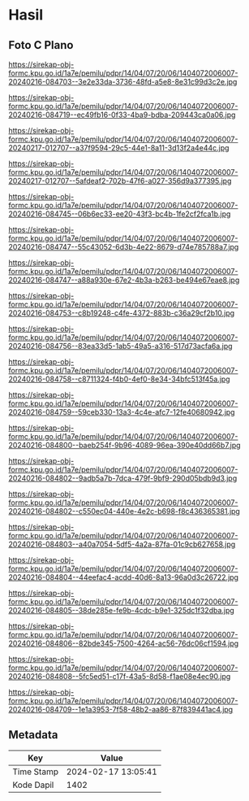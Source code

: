 # Hasil

## Foto C Plano

https://sirekap-obj-formc.kpu.go.id/1a7e/pemilu/pdpr/14/04/07/20/06/1404072006007-20240216-084703--3e2e33da-3736-48fd-a5e8-8e31c99d3c2e.jpg

https://sirekap-obj-formc.kpu.go.id/1a7e/pemilu/pdpr/14/04/07/20/06/1404072006007-20240216-084719--ec49fb16-0f33-4ba9-bdba-209443ca0a06.jpg

https://sirekap-obj-formc.kpu.go.id/1a7e/pemilu/pdpr/14/04/07/20/06/1404072006007-20240217-012707--a37f9594-29c5-44e1-8a11-3d13f2a4e44c.jpg

https://sirekap-obj-formc.kpu.go.id/1a7e/pemilu/pdpr/14/04/07/20/06/1404072006007-20240217-012707--5afdeaf2-702b-47f6-a027-356d9a377395.jpg

https://sirekap-obj-formc.kpu.go.id/1a7e/pemilu/pdpr/14/04/07/20/06/1404072006007-20240216-084745--06b6ec33-ee20-43f3-bc4b-1fe2cf2fca1b.jpg

https://sirekap-obj-formc.kpu.go.id/1a7e/pemilu/pdpr/14/04/07/20/06/1404072006007-20240216-084747--55c43052-6d3b-4e22-8679-d74e785788a7.jpg

https://sirekap-obj-formc.kpu.go.id/1a7e/pemilu/pdpr/14/04/07/20/06/1404072006007-20240216-084747--a88a930e-67e2-4b3a-b263-be494e67eae8.jpg

https://sirekap-obj-formc.kpu.go.id/1a7e/pemilu/pdpr/14/04/07/20/06/1404072006007-20240216-084753--c8b19248-c4fe-4372-883b-c36a29cf2b10.jpg

https://sirekap-obj-formc.kpu.go.id/1a7e/pemilu/pdpr/14/04/07/20/06/1404072006007-20240216-084756--83ea33d5-1ab5-49a5-a316-517d73acfa6a.jpg

https://sirekap-obj-formc.kpu.go.id/1a7e/pemilu/pdpr/14/04/07/20/06/1404072006007-20240216-084758--c8711324-f4b0-4ef0-8e34-34bfc513f45a.jpg

https://sirekap-obj-formc.kpu.go.id/1a7e/pemilu/pdpr/14/04/07/20/06/1404072006007-20240216-084759--59ceb330-13a3-4c4e-afc7-12fe40680942.jpg

https://sirekap-obj-formc.kpu.go.id/1a7e/pemilu/pdpr/14/04/07/20/06/1404072006007-20240216-084800--baeb254f-9b96-4089-96ea-390e40dd66b7.jpg

https://sirekap-obj-formc.kpu.go.id/1a7e/pemilu/pdpr/14/04/07/20/06/1404072006007-20240216-084802--9adb5a7b-7dca-479f-9bf9-290d05bdb9d3.jpg

https://sirekap-obj-formc.kpu.go.id/1a7e/pemilu/pdpr/14/04/07/20/06/1404072006007-20240216-084802--c550ec04-440e-4e2c-b698-f8c436365381.jpg

https://sirekap-obj-formc.kpu.go.id/1a7e/pemilu/pdpr/14/04/07/20/06/1404072006007-20240216-084803--a40a7054-5df5-4a2a-87fa-01c9cb627658.jpg

https://sirekap-obj-formc.kpu.go.id/1a7e/pemilu/pdpr/14/04/07/20/06/1404072006007-20240216-084804--44eefac4-acdd-40d6-8a13-96a0d3c26722.jpg

https://sirekap-obj-formc.kpu.go.id/1a7e/pemilu/pdpr/14/04/07/20/06/1404072006007-20240216-084805--38de285e-fe9b-4cdc-b9e1-325dc1f32dba.jpg

https://sirekap-obj-formc.kpu.go.id/1a7e/pemilu/pdpr/14/04/07/20/06/1404072006007-20240216-084806--82bde345-7500-4264-ac56-76dc06cf1594.jpg

https://sirekap-obj-formc.kpu.go.id/1a7e/pemilu/pdpr/14/04/07/20/06/1404072006007-20240216-084808--5fc5ed51-c17f-43a5-8d58-f1ae08e4ec90.jpg

https://sirekap-obj-formc.kpu.go.id/1a7e/pemilu/pdpr/14/04/07/20/06/1404072006007-20240216-084709--1e1a3953-7f58-48b2-aa86-87f839441ac4.jpg


## Metadata

| Key        | Value               |
| ---------- | ------------------- |
| Time Stamp | 2024-02-17 13:05:41 |
| Kode Dapil | 1402                |



